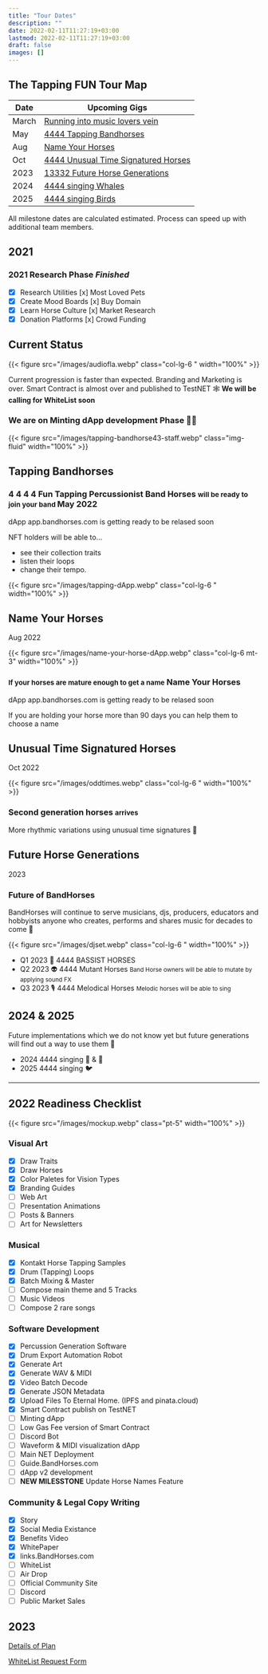 ```yaml
---
title: "Tour Dates"
description: ""
date: 2022-02-11T11:27:19+03:00
lastmod: 2022-02-11T11:27:19+03:00
draft: false
images: []
---
```

## The Tapping FUN Tour Map

<table>
<thead>
<tr>
<th>Date</th>
<th>Upcoming Gigs</th>
</tr>
</thead>
<tbody>
<tr>
<td>March</td>
<td><a href="#current-status">Running into music lovers vein</a></td>
</tr>
<tr>
<tr>
<td>May</td>
<td><a href="#tapping-bandhorses">4444 Tapping Bandhorses</a></td>
</tr>
<tr>
<td>Aug</td>
<td><a href="#name-your-horses">Name Your Horses</a></td>
</tr>
<tr>
<td>Oct</td>
<td><a href="#unusual-time-signatured-horses">4444 Unusual Time Signatured Horses</a></td>
</tr>
<tr>
<td>2023</td>
<td><a href="#future-horse-generations">13332 Future Horse Generations</a></td>
</tr>
<tr>
<td>2024</td>
<td><a href="#2024--2025">4444 singing Whales</a></td>
</tr>
<tr>
<td>2025</td>
<td><a href="#2024--2025">4444 singing Birds</a></td>
</tr>
</tbody>
</table>

All milestone dates are calculated estimated.
Process can speed up with  additional team members.

## 2021

<div class="p-4 my-4 bg-info ">

### 2021 Research Phase *Finished*

- [x] Research Utilities [x] Most Loved Pets
- [x] Create Mood Boards [x] Buy Domain
- [x] Learn Horse Culture [x] Market Research
- [x] Donation Platforms  [x] Crowd Funding

</div>

## Current Status

<div class="row py-5">
{{< figure src="/images/audiofla.webp" class="col-lg-6 " width="100%"  >}}
<div class="col-lg-6 ">

Current progression is faster than expected. Branding and Marketing is over. Smart Contract is almost over and published to TestNET 🕸️  **We will be calling for WhiteList soon**

### We are on Minting dApp development Phase 👨‍💻

</div>
</div>

{{< figure src="/images/tapping-bandhorse43-staff.webp" class="img-fluid" width="100%"  >}}

## Tapping Bandhorses

<div class="row py-5">
<div class="col-lg-6 ">

### 4 4 4 4 Fun Tapping Percussionist Band Horses <small class="text-muted">will be ready to join your band </small> <span class="badge rounded-pill bg-primary">May 2022</span>

dApp app.bandhorses.com is getting ready to be relased soon

NFT holders will be able to...

- see their collection traits
- listen their loops
- change their tempo.

</div>
{{< figure src="/images/tapping-dApp.webp" class="col-lg-6 " width="100%"  >}}
</div>

## Name Your Horses

<span class="badge rounded-pill bg-primary">Aug 2022</span>

<div class="row py-5">
{{< figure src="/images/name-your-horse-dApp.webp" class="col-lg-6 mt-3" width="100%"  >}}
<div class="col-lg-6 ">

### <small class="text-muted">If your horses are mature enough to get a name</small> Name Your Horses

dApp app.bandhorses.com is getting ready to be relased soon

If you are holding your horse more than 90 days you can help them to choose a name

</div>
</div>

## Unusual Time Signatured Horses

<span class="badge rounded-pill bg-primary">Oct 2022</span>

<div class="row py-3">
{{< figure src="/images/oddtimes.webp" class="col-lg-6 " width="100%"  >}}
<div class="col-lg-6 ">

### Second generation horses <small class="text-muted">arrives</small>

More rhythmic variations using unusual time signatures 🥁

</div>
</div>

## Future Horse Generations

<span class="badge rounded-pill bg-primary">2023</span>

<div class="row py-3">
<div class="col-lg-6 ">

### Future of BandHorses

BandHorses will continue to serve musicians, djs, producers, educators and hobbyists anyone who creates, performs and shares music for decades to come 🎵

</div>
{{< figure src="/images/djset.webp" class="col-lg-6 " width="100%"  >}}
</div>

- <span class="badge rounded-pill bg-secondary">Q1 2023</span> 🎸 4444 BASSIST HORSES
- <span class="badge rounded-pill bg-secondary">Q2 2023</span> :alien: 4444 Mutant Horses  <small class="text-muted"> Band Horse owners will be able to mutate by applying sound FX</small>
- <span class="badge rounded-pill bg-secondary">Q3 2023</span> 🎙️ 4444 Melodical Horses <small class="text-muted"> Melodic horses will be able to sing</small>

## 2024 & 2025

Future implementations which we do not know yet but future generations will find out a way to use them 🔮

- <span class="badge rounded-pill bg-primary">2024</span> 4444 singing 🐳 & 🐬
- <span class="badge rounded-pill bg-primary">2025</span> 4444 singing 🐦

----

## 2022 Readiness Checklist

{{< figure src="/images/mockup.webp" class="pt-5" width="100%" >}}

<div class="row">
<div class="col bg-primary text-light">

### Visual Art

- [x] Draw Traits
- [x] Draw Horses
- [x] Color Paletes for Vision Types
- [x] Branding Guides
- [ ] Web Art
- [ ] Presentation Animations
- [ ] Posts & Banners
- [ ] Art for Newsletters

</div>
<div class="col bg-secondary text-light">

### Musical

- [x] Kontakt Horse Tapping Samples
- [x] Drum (Tapping) Loops
- [x] Batch Mixing & Master
- [ ] Compose main theme and 5 Tracks
- [ ] Music Videos
- [ ] Compose 2 rare songs

</div>
</div>
<div class="row">
<div class="col bg-info ">

### Software Development

- [x] Percussion Generation Software
- [x] Drum Export Automation Robot
- [x] Generate Art
- [x] Generate WAV & MIDI
- [x] Video Batch Decode
- [x] Generate JSON Metadata
- [x] Upload Files To Eternal Home. (IPFS and pinata.cloud)
- [x] Smart Contract publish on TestNET
- [ ] Minting dApp
- [ ] Low Gas Fee version of Smart Contract
- [ ] Discord Bot
- [ ] Waveform & MIDI visualization dApp
- [ ] Main NET Deployment
- [ ] Guide.BandHorses.com
- [ ] dApp v2 development
- [ ] **NEW MILESSTONE** Update Horse Names Feature

</div>
<div class="col bg-warning text-light">

### Community & Legal Copy Writing

- [x] Story
- [x] Social Media Existance
- [x] Benefits Video
- [x] WhitePaper
- [x] links.BandHorses.com
- [ ] WhiteList
- [ ] Air Drop
- [ ] Official Community Site
- [ ] Discord
- [ ] Public Market Sales

</div>

</div>

## 2023

<a href="https://plan.toggl.com/#pp/sB5RhAuXHTs0Q_CXmHY9A_bsSEk5bdZr" target="_blank">Details of Plan </a>

[WhiteList Request Form](https://form.jotform.com/220403084309042)
